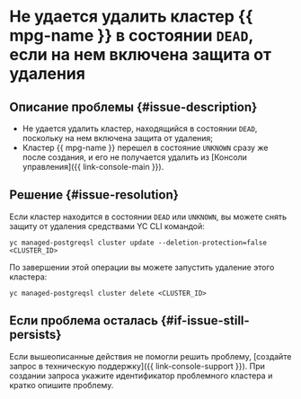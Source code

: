 # Не удается удалить кластер {{ mpg-name }} в состоянии `DEAD`, если на нем включена защита от удаления


## Описание проблемы {#issue-description} 

* Не удается удалить кластер, находящийся в состоянии `DEAD`, поскольку на нем включена защита от удаления;
* Кластер {{ mpg-name }} перешел в состояние `UNKNOWN` сразу же после создания, и его не получается удалить из [Консоли управления]({{ link-console-main }}).

## Решение {#issue-resolution}

Если кластер находится в состоянии `DEAD` или `UNKNOWN`, вы можете снять защиту от удаления средствами YC CLI командой:
```
yc managed-postgreqsl cluster update --deletion-protection=false <CLUSTER_ID>
```

По завершении этой операции вы можете запустить удаление этого кластера:
```
yc managed-postgreqsl cluster delete <CLUSTER_ID>
```

## Если проблема осталась {#if-issue-still-persists}

Если вышеописанные действия не помогли решить проблему, [создайте запрос в техническую поддержку]({{ link-console-support }}). При создании запроса укажите идентификатор проблемного кластера и кратко опишите проблему.